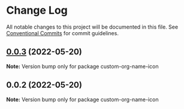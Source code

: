 # Change Log

All notable changes to this project will be documented in this file.
See [Conventional Commits](https://conventionalcommits.org) for commit guidelines.

## [0.0.3](https://github.com/jablonnc/nx-publish-libraries/compare/custom-org-name-icon@0.0.2...custom-org-name-icon@0.0.3) (2022-05-20)

**Note:** Version bump only for package custom-org-name-icon





## 0.0.2 (2022-05-20)

**Note:** Version bump only for package custom-org-name-icon
